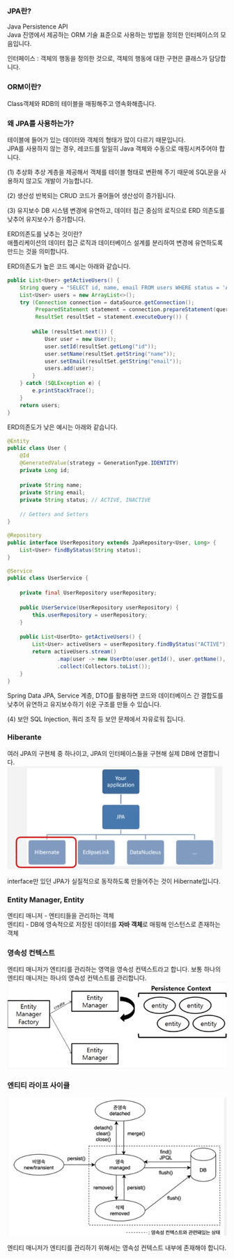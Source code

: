 ### JPA란?
Java Persistence API  
Java 진영에서 제공하는 ORM 기술 표준으로 사용하는 방법을 정의한 인터페이스의 모음입니다.

인터페이스 : 객체의 행동을 정의한 것으로, 객체의 행동에 대한 구현은 클래스가 담당합니다.

### ORM이란?
Class객체와 RDB의 테이블을 매핑해주고 영속화해줍니다.


### 왜 JPA를 사용하는가?
테이블에 들어가 있는 데이터와 객체의 형태가 많이 다르기 때문입니다.  
JPA를 사용하지 않는 경우, 레코드를 일일히 Java 객체와 수동으로 매핑시켜주어야 합니다.  

(1) 추상화
추상 계층을 제공해서 객체를 테이블 형태로 변환해 주기 때문에 SQL문을 사용하지 않고도 개발이 가능합니다.  

(2) 생산성
반복되는 CRUD 코드가 줄어들어 생산성이 증가됩니다.  

(3) 유지보수
DB 시스템 변경에 유연하고, 데이터 접근 중심의 로직으로 ERD 의존도를 낮추어 유지보수가 증가합니다.  

ERD의존도를 낮추는 것이란?  
애플리케이션의 데이터 접근 로직과 데이터베이스 설계를 분리하여 변경에 유연하도록 만드는 것을 의미합니다.  

ERD의존도가 높은 코드 예시는 아래와 같습니다.
```java
public List<User> getActiveUsers() {
    String query = "SELECT id, name, email FROM users WHERE status = 'ACTIVE'";
    List<User> users = new ArrayList<>();
    try (Connection connection = dataSource.getConnection();
         PreparedStatement statement = connection.prepareStatement(query);
         ResultSet resultSet = statement.executeQuery()) {

        while (resultSet.next()) {
            User user = new User();
            user.setId(resultSet.getLong("id"));
            user.setName(resultSet.getString("name"));
            user.setEmail(resultSet.getString("email"));
            users.add(user);
        }
    } catch (SQLException e) {
        e.printStackTrace();
    }
    return users;
}
```

ERD의존도가 낮은 예시는 아래와 같습니다.  
```java
@Entity
public class User {
    @Id
    @GeneratedValue(strategy = GenerationType.IDENTITY)
    private Long id;

    private String name;
    private String email;
    private String status; // ACTIVE, INACTIVE

    // Getters and Setters
}
```

```java
@Repository
public interface UserRepository extends JpaRepository<User, Long> {
    List<User> findByStatus(String status);
}
```

```java
@Service
public class UserService {

    private final UserRepository userRepository;

    public UserService(UserRepository userRepository) {
        this.userRepository = userRepository;
    }

    public List<UserDto> getActiveUsers() {
        List<User> activeUsers = userRepository.findByStatus("ACTIVE");
        return activeUsers.stream()
                .map(user -> new UserDto(user.getId(), user.getName(), user.getEmail()))
                .collect(Collectors.toList());
    }
}

```
Spring Data JPA, Service 계층, DTO를 활용하면 코드와 데이터베이스 간 결합도를 낮추어 유연하고 유지보수하기 쉬운 구조를 만들 수 있습니다.

(4) 보안
SQL Injection, 쿼리 조작 등 보안 문제에서 자유로워 집니다.  


### Hiberante
여러 JPA의 구현체 중 하나이고, JPA의 인터페이스들을 구현해 실제 DB에 연결합니다.  
![img_3.png](img_3.png)

interface만 있던 JPA가 실질적으로 동작하도록 만들어주는 것이 Hibernate입니다.

### Entity Manager, Entity
엔티티 매니저 - 엔티티들을 관리하는 객체  
엔티티 - DB에 영속적으로 저장된 데이터를 **자바 객체**로 매핑해 인스턴스로 존재하는 객체

### 영속성 컨텍스트
엔티티 매니저가 엔티티를 관리하는 영역을 영속성 컨텍스트라고 합니다.
보통 하나의 엔티티 매니저는 하나의 영속성 컨텍스트를 관리합니다.  
![img_4.png](img_4.png)

### 엔티티 라이프 사이클
![img_5.png](img_5.png)

엔티티 매니저가 엔티티를 관리하기 위해서는 영속성 컨텍스트 내부에 존재해야 합니다.  
